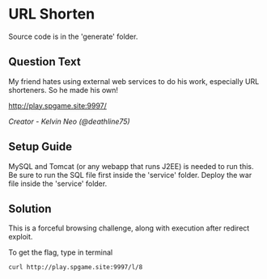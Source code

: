 # URL Shorten
Source code is in the 'generate' folder.

## Question Text
My friend hates using external web services to do his work, especially URL shorteners. So he made his own!

http://play.spgame.site:9997/

*Creator - Kelvin Neo (@deathline75)*

## Setup Guide
MySQL and Tomcat (or any webapp that runs J2EE) is needed to run this.
Be sure to run the SQL file first inside the 'service' folder.
Deploy the war file inside the 'service' folder.

## Solution
This is a forceful browsing challenge, along with execution after redirect exploit.

To get the flag, type in terminal
```
curl http://play.spgame.site:9997/l/8
```

